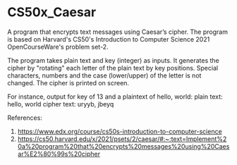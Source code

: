 # CS50x_Caesar
A program that encrypts text messages using Caesar’s cipher. The program is based on Harvard's CS50's Introduction to Computer Science 2021 OpenCourseWare's problem set-2.

The program takes plain text and key (integer) as inputs. It generates the cipher by "rotating" each letter of the plain text by key positions. Special characters, numbers and the case (lower/upper) of the letter is not changed. The cipher is printed on screen.

For instance, output for key of 13 and a plaintext of hello, world:
  plain  text:  hello, world
  cipher text:  uryyb, jbeyq

References:
1. https://www.edx.org/course/cs50s-introduction-to-computer-science
2. https://cs50.harvard.edu/x/2021/psets/2/caesar/#:~:text=Implement%20a%20program%20that%20encrypts%20messages%20using%20Caesar%E2%80%99s%20cipher
